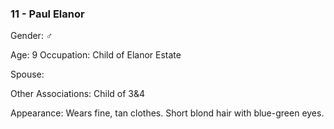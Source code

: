### 11 - Paul Elanor 

Gender: ♂

Age: 9 Occupation: Child of Elanor Estate 

Spouse: 

Other Associations: Child of 3&4 

Appearance: Wears fine, tan clothes. Short blond hair with blue-green eyes.

  
